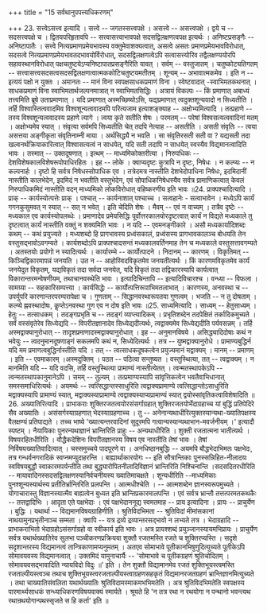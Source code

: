 +++
title = "15 सर्वथानुपपत्त्यधिकरणम्"

+++
23. सत्त्वेऽसत्त्व इत्यादि । सत्त्वे -- जगतस्सत्त्वपक्षे । असत्त्वे -- असत्त्वपक्षे । द्वये च -- सदसत्त्वपक्षे च । द्वितयपरिहृतावपि -- सत्त्वासत्त्वाभावपक्षे सदसद्विलक्षणत्वपक्ष इत्यर्थः । अनिष्टप्रसङ्गैः -- अनिष्टापातैः । सत्त्वे नित्यप्रमाणप्रमेयभावस्य वक्तुमेवाशक्यत्वात्, असत्वे असतः प्रमाणप्रमेयभावविरोधात्, सदसत्वे नित्यप्रमाणप्रमेयभावतदभावयोर्विरोधात्, सदसद्विलक्षणत्वेऽपि सत्वासत्त्योरिव तद्वैलक्षण्ययोरपि सहावस्थानविरोधात् पक्षचतुष्टयेऽप्यनिष्टापातप्रसङ्गैरिति यावत् । सर्वम् -- वस्तुजातम् । चतुष्कोट्यतिगतम् -- सत्त्वासत्त्वसदसत्वसदसद्विलक्षणत्वात्मककोटिचतुष्टयमतीतम् । शून्यम् -- अभावात्मकमेव । इति न -- इत्ययं पक्षो न युक्तः । अमानतः -- मानं विना स्वपक्षसाधकप्रमाणं विना । स्वेष्टवादात् -स्वाभिमतकथनात् । साधकप्रमाणं विना स्वाभिमतार्थजल्पनमात्रात् न स्वाभिमतसिद्धिः । अत्रायं विकल्पः -- किं प्रमाणात् अबाध्यं तत्त्वमिति ब्रूषे उताप्रमाणात् । यदि प्रमाणात् अस्मच्छिष्योऽसि, यद्यप्रमाणात् त्वदुक्तशून्यवादो न सिध्यतीति । तर्हि विश्वास्तित्ववादमिव विश्वशून्यत्ववादमपि परित्यजाम इत्याशङ्क्याह -- अक्षोभ्यमित्यादि । तत्प्रहाणे -- तस्य विश्वशून्यत्ववादस्य प्रहाणे त्यागे । त्वया कृते सतीति शेषः । परमतम् -- परेषां विश्वसत्यत्ववादिनां मतम् । अक्षोभ्यमेव स्यात् । संवृत्या सर्वमपि सिध्यतीति चेत् तदपि नेत्याह -- असतीति । असती संवृतिः -- त्वया असत्तया अङ्गीकृता संवृतिनाम्नी माया । अर्थसिद्ध्यै न भवति । सा संवृतिरसती सती वा ? यद्यसती तदा खल्वनर्थक्रियाकारित्वात् विश्वासत्यत्वं न साधयेत्, यदि सती तदापि न साधयेत् स्वस्यैव विद्यमानत्वादिति भावः । तस्मात् -- उक्तदूषणात् । इत्थम् -- माध्यमिकोक्तरीत्या । निरुपधिकः -- देशविशेषकालविशेषरूपोपाधिरहितः । इह -- लोके । क्वाप्यदृष्टः कुत्रापि न दृष्टः, निषेधः । न कल्प्यः -- न कल्पनार्हः । दृष्टो हि सर्वत्र निषेधस्सोपाधिक एव । तत्रेदमत्र नास्तीति देशभेदोपाधिना निषेधः, इदमिदानीं नास्तीति कालभेदेन, इदमिदं न भवतीति वस्तुभेदेन, एवं सोपाधिकनिषेधस्यैव सर्वत्र प्रामाणिकत्वात् केवलं निरुपाधिकमिदं नास्तीति वदन् माध्यमिको लोकविरोधात् वहिष्करणीय इति भावः ॥24. प्राक्पश्चादित्यादि । प्राक् -- कार्यस्योत्पत्तेः प्राक् । पश्चात् -- कार्यनाशात् पश्चाच्च । सत्वहानेः - सत्वाभावेन । मध्येऽपि कार्यं गगनकुसुमवत् न स्यात् -- सत् न भवेत् । इति चेदिति शेषः । मैवम् -- एवं न वाच्यम् । तत्रैव दृष्टेः -- मध्यकाल एव कार्यस्योपलब्धेः । प्रमाणादेव प्रमेयसिद्धिः पूर्वोत्तरकालयोरदृष्टत्वात् कार्यं न विद्यते मध्यकाले तु दृष्टत्वात् कार्यं नास्तीति वक्तुं न शक्यमिति भावः । न यदि -- एवमनङ्गीकारे । असौ मध्यकार्यादिशब्दः कथम् -- कथं प्रयुज्यते । मध्यशब्दो हि प्रागभावस्य प्रध्वंसकालं, प्रध्वंसस्य प्रागभावकालञ्च बोधयति तेन वस्तुसद्भावोऽवगम्यते । कार्यशब्दोऽपि प्राक्पश्चादसन्तं मध्यकालवर्तिनमाह तेन च मध्यकाले वस्तुसत्तावगम्यते । अतस्तयोः प्रयोगो न स्यादित्यर्थः । कार्यारम्भे -- कार्योत्पादने । निदानम् -- कारणम् । विकृतिमत् -- किञ्चिद्विकारमापन्नं जनयति । उत न -- आहोस्विदविकृतमेव जनयतीत्यर्थः । किं कारणमविकृतमेव कार्यं जनयेदुत विकृतम्, यद्यविकृतं तदा सर्वदा जनयेत्, यदि विकृतं तदा तद्विकारस्यापि कार्यत्वात् विकारान्तरमन्वेषणीयम्, तथाचानवस्थेति भावः । इत्यादिचिन्तापि -- इत्यादिविचारश्च । वन्ध्या -- विफला । सामग्र्या -- सहकारिसम्पत्त्या । कार्यसिद्धेः -- कार्योत्पत्तिरूपाभिमतलाभात् । कारणस्य, अनवस्था च -- उपर्युपरि कारणान्तरपरम्परापेक्षा च । गुणताम् -- सिद्धानवस्थारूपतया गुणत्वम् । भजति -- न तु दोषताम् । कल्प्ये ह्नवस्थादोषः, कॢप्तेऽनवस्था गुण एव न दोष इति भावः ॥25. साध्यमित्यादि । साध्यम् -- हेतुसाध्यम् । हेतुः -- तत्साधकम् । तदङ्गप्रभृति च -- तदङ्गं व्याप्त्यादिकम् । प्रभृतिशब्देन तदपेक्षितं तर्कादिकमुच्यते । सर्वं वस्संवृतेरेव सिध्येद्यदि -- विपरीतज्ञानादेव सिध्येद्यदीत्यर्थः, त्वद्वाक्यमेव सिध्येद्यदीति पर्यवसन्नम् । तर्हि अस्मद्वाक्यानुरोधात् -- तादृशप्रमाणादस्मद्वाक्यानुरोधात् । इह -- अनुमानविषये । असिद्ध्यादिदोषाः कथं न भवेयुः -- त्वदनुमानदूषणाङ्गं सकलमपि कथं न, सिध्येदित्यर्थः । तत्र -- युष्मद्वाक्यानुरोधे । प्रामाण्यबुद्धिर्न यदि मम प्रमाणत्वबुद्धिर्नास्तीति यदि । तत् -- त्वत्साधकदूषकत्वेन प्रयुज्यमानं मद्वाक्यम् । मानम् -- प्रमाणम् । इति -- एवमाकारम् ।अस्मदुक्तिम् । पठत -- पठित्वा सन्तुष्यत । वस्तुस्थित्या, तत् -- त्वद्वाक्यम् । न मानमिति यदि -- यदि वदसि, तर्हि वस्तुस्थित्या प्रामाण्यं नास्तीत्येतत् । त्वन्मतस्थापकेऽपि -- त्वन्मतस्थापकानुमानेऽपि । समम् -- तुल्यम् । तत्प्रमाण्यस्यापि सांवृत्तिकत्वेन भवतैवाभिधानात् समस्समाधिरित्यर्थः । अयमर्थः -- त्वत्सिद्धान्तस्साधुरिति त्वद्वाक्यप्रामाण्ये त्वत्सिद्धान्तोऽसाधुरिति मद्वाक्यस्यापि प्रामाण्यं स्यात्, मद्वाक्यस्याप्रामाण्ये त्वद्वाक्यस्याप्यप्रामाण्यं स्यात् द्वयोस्सांवृतिकत्वाविशेषादिति ॥26. अख्यातिरित्यादि । प्राभाकराः शुक्तिरजतत्वयोरसंसर्गाग्रहात् शुक्तिरजतयोर्भेदाग्रहाच्च यां बुद्धिं प्रतिपेदिरे सैव अख्यातिः । असंसर्गस्याग्रहणात् भेदस्याग्रहणाच्च । तु -- अनेनान्यथाधीरित्युक्तस्यान्यथा-ख्यातिपक्षस्य वैलक्षण्यं प्रतिपाद्यते । तच्च भाष्ये 'ख्यात्यन्तरवादिनां सुदूरमपि गत्वान्यस्यान्यथाभान-मवर्जनीयम् ।' इत्यादौ स्पष्टम् । नैयायिकाः पुनरन्यथाज्ञानं भ्रान्तिरिति प्राहुः -- अन्यथाधीरिति । शुक्ती रजतात्मना भातीत्यर्थः । विषयरहितधीरिति । वौद्धैकदेशिनः विपरीतज्ञानस्य विषय एव नास्तीति तेषां भावः । तेषां निर्विषयख्यातिवादित्वात् । चस्समुच्चये पादपूरणे वा । अनधिष्ठानबुद्धिः -- अयमपि बौद्धभेदाभिमतः पक्षभेदः, तत्र गन्धर्वनगरादिकं स्वप्नमप्युदाहरन्ति । बाह्यार्थाकारयोगः -- इति सौत्रान्तिकाः पुनस्सन्निहित-नीलादयः स्वविषयबुद्धौ स्वाकारमपर्यन्तीति तथा बुद्ध्यारोपितनीलादिविज्ञानं भ्रान्तिरिति निश्चिन्वन्ति ।सदसदितरधीरिति -- मायावादिनस्सदसद्विलक्षणस्यानिर्वचनीयस्य ख्यातिमाचक्षते । शून्यधीरिति --माध्यमिकाः पुनश्शून्यस्यार्थस्य प्रतीतिर्भ्रान्तिरिति प्रलपन्ति । आत्मधीश्चेति । -- आत्मशब्देन ज्ञानस्वरूपमुच्यते । योगाचारास्तु विज्ञानस्यात्मैव बाह्यत्वेन बुध्यत इति भ्रान्तिप्रकारमालपन्ति । एवं सर्वत्र भ्रान्तौ तत्तत्परमतकथकैः -- तत्तद्वादिभिः । आदृता एते पक्षभेदाः । एवं पक्षभेदाननूद्य स्वमतमाह -- प्राय इत्यादिना । प्रायः -- प्राचुर्येण । बुद्धिः । यथार्था -- विद्यमानविषयग्राहिणीति । श्रुतिविदभिमता -- श्रुतिविदां मीमांसकानां नाथयामुनप्रभृतीनाञ्च सम्मता । क्वापि -- यत्र द्रव्ये द्रव्यान्तरसद्भावो न लभ्यते तत्र । भेदाग्रहादि -- प्राभाकराभितो भेदाग्रहोऽसंसर्गाग्रहो वा स्वीकार्य इति भावः । अत्र प्रायश्शब्दं प्रयुञ्जानस्यायमभिप्रायः । प्राचुर्येण सर्वत्र यथार्थख्यातिरेव सुलभा पञ्चीकरणप्रक्रियया शुक्तौ रजतमस्ति रजते च शुक्तिरप्यस्ति । सदृशे सदृशान्तरस्य विद्यमानत्वं तान्त्रिकाणामप्यनुमतम् । अतएव सोमाभावे पूतीकानभिषुणुदित्युच्यते पूतीकेऽपि सोमावयवस्य विद्यमानत्वात् । उक्तमिदं यामुनाचार्यैः -- 'सोमाभावे च पूतीकग्रहणं श्रुतिचोदितम् । सोमावयवसद्भावादिति न्यायविदो विदुः ॥' इति । तेन शुक्तौ विद्यामानमेव रजतं शुक्तिभूयस्त्वमस्ति रजताल्पीयस्त्वञ्च तथाच शुक्तिभूयस्त्वरजताल्पीयस्त्वाग्रहणसहकृतं विद्यमानरजतग्रहणं भ्रान्तिज्ञानमित्युच्यते । तथा चाख्यातिसंवलिता यथार्थख्यातिः श्रुतिविदामस्माकमभभिमतेति । अत्र श्रुतिविदभिमतेति स्वपक्षस्य पारमार्थ्यसाधकं सन्ध्याधिकरणविषयवाक्यं स्मार्यते । श्रूयते हि 'न तत्र रथा न रथयोगा न पन्थानो भवन्त्यथ रथान्रथयोगान्पथस्सृजते स हि कर्ता' इति ॥